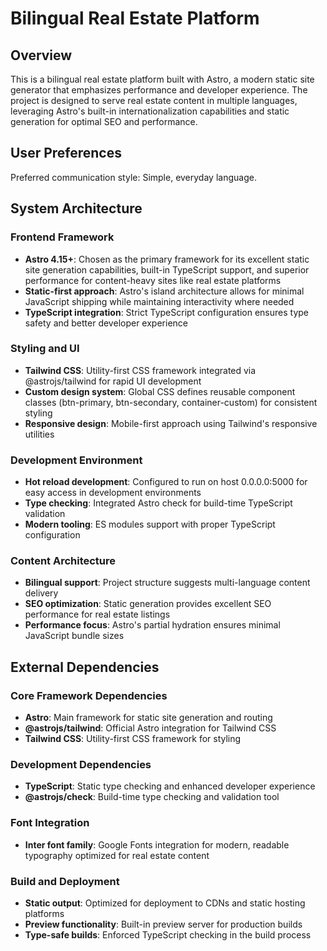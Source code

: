 # Bilingual Real Estate Platform

## Overview

This is a bilingual real estate platform built with Astro, a modern static site generator that emphasizes performance and developer experience. The project is designed to serve real estate content in multiple languages, leveraging Astro's built-in internationalization capabilities and static generation for optimal SEO and performance.

## User Preferences

Preferred communication style: Simple, everyday language.

## System Architecture

### Frontend Framework
- **Astro 4.15+**: Chosen as the primary framework for its excellent static site generation capabilities, built-in TypeScript support, and superior performance for content-heavy sites like real estate platforms
- **Static-first approach**: Astro's island architecture allows for minimal JavaScript shipping while maintaining interactivity where needed
- **TypeScript integration**: Strict TypeScript configuration ensures type safety and better developer experience

### Styling and UI
- **Tailwind CSS**: Utility-first CSS framework integrated via @astrojs/tailwind for rapid UI development
- **Custom design system**: Global CSS defines reusable component classes (btn-primary, btn-secondary, container-custom) for consistent styling
- **Responsive design**: Mobile-first approach using Tailwind's responsive utilities

### Development Environment
- **Hot reload development**: Configured to run on host 0.0.0.0:5000 for easy access in development environments
- **Type checking**: Integrated Astro check for build-time TypeScript validation
- **Modern tooling**: ES modules support with proper TypeScript configuration

### Content Architecture
- **Bilingual support**: Project structure suggests multi-language content delivery
- **SEO optimization**: Static generation provides excellent SEO performance for real estate listings
- **Performance focus**: Astro's partial hydration ensures minimal JavaScript bundle sizes

## External Dependencies

### Core Framework Dependencies
- **Astro**: Main framework for static site generation and routing
- **@astrojs/tailwind**: Official Astro integration for Tailwind CSS
- **Tailwind CSS**: Utility-first CSS framework for styling

### Development Dependencies
- **TypeScript**: Static type checking and enhanced developer experience
- **@astrojs/check**: Build-time type checking and validation tool

### Font Integration
- **Inter font family**: Google Fonts integration for modern, readable typography optimized for real estate content

### Build and Deployment
- **Static output**: Optimized for deployment to CDNs and static hosting platforms
- **Preview functionality**: Built-in preview server for production builds
- **Type-safe builds**: Enforced TypeScript checking in the build process